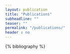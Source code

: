 ```yaml
---
layout: publication
title: "Publications"
subheadline: ""
teaser: ""
permalink: "/publications/"
header : no
---
```


{% bibliography %}
<!--
{% bibliography --query @*[year=2021] %}
{% bibliography --query @*[year=2019] %}
{% bibliography --query @*[year=2015] %}
{% bibliography --query @*[year=2012] %}
-->



